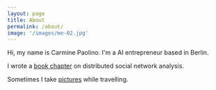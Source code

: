 ```yaml
---
layout: page
title: About
permalink: /about/
image: '/images/me-02.jpg'
---
```


Hi, my name is Carmine Paolino. I'm a AI entrepreneur based in Berlin.

I wrote a [book chapter](https://link.springer.com/chapter/10.1007%2F978-1-4614-9242-9_6) on distributed social network analysis.

Sometimes I take [pictures](https://www.instagram.com/crmne/) while travelling.